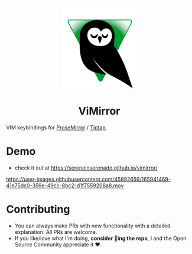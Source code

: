<p align="center">
  <img src="src/assets/vimirror-logo.svg" width="200"/>
</p>

<h1 align="center"> ViMirror </h1>

VIM keybindings for [ProseMirror](https://prosemirror.net) / [Tiptap](https://tiptap.dev).

# Demo

- check it out at https://sereneinserenade.github.io/vimirror/

https://user-images.githubusercontent.com/45892659/165941469-41e75dc0-359e-49cc-8bc2-d1f7559208a8.mov

# Contributing

- You can always make PRs with new functionality with a detailed explanation. All PRs are welcome.
- If you like/love what I'm doing, **consider 🌟ing the repo**, I and the Open Source Community appreciate it ❤️.
